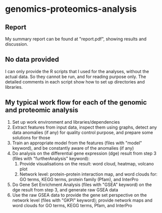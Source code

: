 # genomics-proteomics-analysis

## Report
My summary report can be found at "report.pdf", showing results and discussion.

## No data provided
I can only provide the R scripts that I used for the analyses, without the actual data. So they cannot be run, and for reading purpose only.
The detailed comments in each script show how to set up directories and libraries.

## My typical work flow for each of the genomic and proteomic analysis
1. Set up work environment and libraries/dependencies
2. Extract features from input data, inspect them using graphs, detect any data anomalies (if any) for quality control purpose, and prepare some solutions for those
3. Train an appropriate model from the features (files with "model" keyword), and be constantly aware of the anomalies (if any)
4. Do analysis on the differential gene expression (dge) result from step 3 (files with "furtherAnalysis" keyword):
    1. Provide visualisations on the result: word cloud, heatmap, volcano plot
    2. Network level: protein-protein interaction map, and word clouds for: GO terms, KEGG terms, protein family (Pfam), and InterPro
5. Do Gene Set Enrichment Analysis (files with "GSEA" keyword) on the dge result from step 3, and generate raw GSEA data
6. Use the raw GSEA data to provide the gene set perspective on the network level (files with "GKPI" keyword); provide network maps and word clouds for GO terms, KEGG terms, Pfam, and InterPro